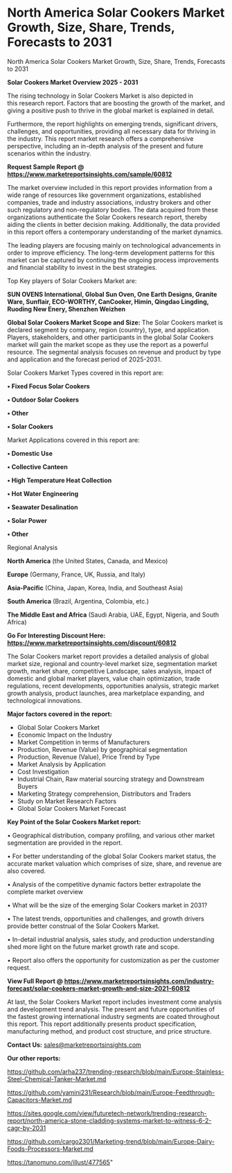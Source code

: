 # North America Solar Cookers Market Growth, Size, Share, Trends, Forecasts to 2031
North America Solar Cookers Market Growth, Size, Share, Trends, Forecasts to 2031

<Strong> Solar Cookers Market Overview 2025 - 2031</strong>

The rising technology in Solar Cookers Market is also depicted in this research report. Factors that are boosting the growth of the market, and giving a positive push to thrive in the global market is explained in detail.

Furthermore, the report highlights on emerging trends, significant drivers, challenges, and opportunities, providing all necessary data for thriving in the industry. This report market research offers a comprehensive perspective, including an in-depth analysis of the present and future scenarios within the industry.

<strong>Request Sample Report @ <a href=https://www.marketreportsinsights.com/sample/60812>https://www.marketreportsinsights.com/sample/60812</a></strong>

The market overview included in this report provides information from a wide range of resources like government organizations, established companies, trade and industry associations, industry brokers and other such regulatory and non-regulatory bodies. The data acquired from these organizations authenticate the Solar Cookers research report, thereby aiding the clients in better decision making. Additionally, the data provided in this report offers a contemporary understanding of the market dynamics.

The leading players are focusing mainly on technological advancements in order to improve efficiency. The long-term development patterns for this market can be captured by continuing the ongoing process improvements and financial stability to invest in the best strategies.

Top Key players of Solar Cookers Market are:

<strong>SUN OVENS International, Global Sun Oven, One Earth Designs, Granite Ware, Sunflair, ECO-WORTHY, CanCooker, Himin, Qingdao Lingding, Ruoding New Enery, Shenzhen Weizhen</strong>

<strong><b>Global Solar Cookers Market Scope and Size:</b></strong>
The Solar Cookers market is declared segment by company, region (country), type, and application. Players, stakeholders, and other participants in the global Solar Cookers market will gain the market scope as they use the report as a powerful resource. The segmental analysis focuses on revenue and product by type and application and the forecast period of 2025-2031.

Solar Cookers Market Types covered in this report are:

<strong>• Fixed Focus Solar Cookers

• Outdoor Solar Cookers

• Other

• Solar Cookers</strong>

Market Applications covered in this report are:

<strong>• Domestic Use

• Collective Canteen

• High Temperature Heat Collection

• Hot Water Engineering

• Seawater Desalination

• Solar Power

• Other</strong> 

Regional Analysis

<strong>North America</strong> (the United States, Canada, and Mexico)

<strong>Europe</strong> (Germany, France, UK, Russia, and Italy)

<strong>Asia-Pacific</strong> (China, Japan, Korea, India, and Southeast Asia)

<strong>South America</strong> (Brazil, Argentina, Colombia, etc.)

<strong>The Middle East and Africa</strong> (Saudi Arabia, UAE, Egypt, Nigeria, and South Africa)

<strong>Go For Interesting Discount Here: <a href=https://www.marketreportsinsights.com/discount/60812>https://www.marketreportsinsights.com/discount/60812</a></strong>

The Solar Cookers market report provides a detailed analysis of global market size, regional and country-level market size, segmentation market growth, market share, competitive Landscape, sales analysis, impact of domestic and global market players, value chain optimization, trade regulations, recent developments, opportunities analysis, strategic market growth analysis, product launches, area marketplace expanding, and technological innovations.

<strong><b>Major factors covered in the report:</b></strong>
<ul>
  <li>Global Solar Cookers Market </li>
  <li>Economic Impact on the Industry</li>
  <li>Market Competition in terms of Manufacturers</li>
  <li>Production, Revenue (Value) by geographical segmentation</li>
  <li>Production, Revenue (Value), Price Trend by Type</li>
  <li>Market Analysis by Application</li>
  <li>Cost Investigation</li>
  <li>Industrial Chain, Raw material sourcing strategy and Downstream Buyers</li>
  <li>Marketing Strategy comprehension, Distributors and Traders</li>
  <li>Study on Market Research Factors</li>
  <li>Global Solar Cookers Market Forecast</li>
</ul>

<strong><b>Key Point of the Solar Cookers Market report:</b></strong>

• Geographical distribution, company profiling, and various other market segmentation are provided in the report.

• For better understanding of the global Solar Cookers market status, the accurate market valuation which comprises of size, share, and revenue are also covered.

• Analysis of the competitive dynamic factors better extrapolate the complete market overview

• What will be the size of the emerging Solar Cookers market in 2031?

• The latest trends, opportunities and challenges, and growth drivers provide better construal of the Solar Cookers Market.

• In-detail industrial analysis, sales study, and production understanding shed more light on the future market growth rate and scope.

• Report also offers the opportunity for customization as per the customer request.

<strong><b>View Full Report @ <a href=https://www.marketreportsinsights.com/industry-forecast/solar-cookers-market-growth-and-size-2021-60812>https://www.marketreportsinsights.com/industry-forecast/solar-cookers-market-growth-and-size-2021-60812</a></b></strong>


At last, the Solar Cookers Market report includes investment come analysis and development trend analysis. The present and future opportunities of the fastest growing international industry segments are coated throughout this report. This report additionally presents product specification, manufacturing method, and product cost structure, and price structure.

<strong>Contact Us:</strong>
sales@marketreportsinsights.com

<strong>Our other reports:</strong>

<a href=https://github.com/arha237/trending-research/blob/main/Europe-Stainless-Steel-Chemical-Tanker-Market.md>https://github.com/arha237/trending-research/blob/main/Europe-Stainless-Steel-Chemical-Tanker-Market.md</a>

<a href=https://github.com/yamini231/Research/blob/main/Europe-Feedthrough-Capacitors-Market.md>https://github.com/yamini231/Research/blob/main/Europe-Feedthrough-Capacitors-Market.md</a>

<a href=https://sites.google.com/view/futuretech-network/trending-research-report/north-america-stone-cladding-systems-market-to-witness-6-2-cagr-by-2031>https://sites.google.com/view/futuretech-network/trending-research-report/north-america-stone-cladding-systems-market-to-witness-6-2-cagr-by-2031</a>

<a href=https://github.com/cargo2301/Marketing-trend/blob/main/Europe-Dairy-Foods-Processors-Market.md>https://github.com/cargo2301/Marketing-trend/blob/main/Europe-Dairy-Foods-Processors-Market.md</a>

<a href=https://tanomuno.com/illust/477565>https://tanomuno.com/illust/477565</a>"
